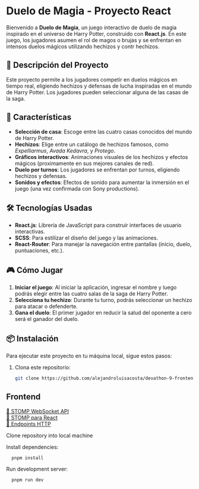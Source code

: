 # Duelo de Magia - Proyecto React

Bienvenido a **Duelo de Magia**, un juego interactivo de duelo de magia inspirado en el universo de Harry Potter, construido con **React.js**. En este juego, los jugadores asumen el rol de magos o brujas y se enfrentan en intensos duelos mágicos utilizando hechizos y contr hechizos.

## 📜 Descripción del Proyecto

Este proyecto permite a los jugadores competir en duelos mágicos en tiempo real, eligiendo hechizos y defensas de lucha inspiradas en el mundo de Harry Potter. Los jugadores pueden seleccionar alguna de las casas de la saga.

## 🚀 Características

- **Selección de casa**: Escoge entre las cuatro casas conocidos del mundo de Harry Potter.
- **Hechizos**: Elige entre un catálogo de hechizos famosos, como _Expelliarmus_, _Avada Kedavra_, y _Protego_.
- **Gráficos interactivos**: Animaciones visuales de los hechizos y efectos mágicos (proximamente en sus mejores canales de red).
- **Duelo por turnos**: Los jugadores se enfrentan por turnos, eligiendo hechizos y defensas.
- **Sonidos y efectos**: Efectos de sonido para aumentar la inmersión en el juego (una vez confirmada con Sony productions).

## 🛠️ Tecnologías Usadas

- **React.js**: Librería de JavaScript para construir interfaces de usuario interactivas.
- **SCSS**: Para estilizar el diseño del juego y las animaciones.
- **React-Router**: Para manejar la navegación entre pantallas (inicio, duelo, puntuaciones, etc.).

## 🎮 Cómo Jugar

1. **Iniciar el juego**: Al iniciar la aplicación, ingresar el nombre y luego podrás elegir entre las cuatro salas de la saga de Harry Potter.
2. **Selecciona tu hechizo**: Durante tu turno, podrás seleccionar un hechizo para atacar o defenderte.
3. **Gana el duelo**: El primer jugador en reducir la salud del oponente a cero será el ganador del duelo.

## 📦 Instalación

Para ejecutar este proyecto en tu máquina local, sigue estos pasos:

1. Clona este repositorio:
   ```bash
   git clone https://github.com/alejandroluisacosta/devathon-9-frontend.git
   ```

## Frontend

[📄 STOMP WebSocket API](docs/STOMP.md)  
[📄 STOMP para React](docs/STOMP-FOR-REACT.md)  
[📄 Endpoints HTTP](docs/ENDPOINTS.md)

Clone repository into local machine

Install dependencies:

```
  pnpm install
```

Run development server:

```
  pnpm run dev
```
